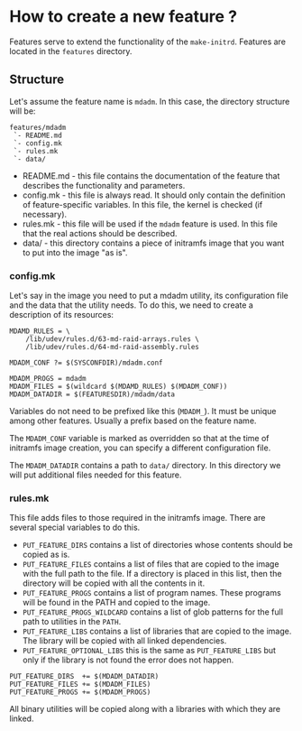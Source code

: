 # How to create a new feature ?

Features serve to extend the functionality of the `make-initrd`.
Features are located in the `features` directory.

## Structure

Let's assume the feature name is `mdadm`. In this case, the directory structure
will be:
```
features/mdadm
 `- README.md
 `- config.mk
 `- rules.mk
 `- data/
```

* README.md - this file contains the documentation of the feature that describes
  the functionality and parameters.
* config.mk - this file is always read. It should only contain the definition of
  feature-specific variables. In this file, the kernel is checked (if
  necessary).
* rules.mk - this file will be used if the `mdadm` feature is used. In this file
  that the real actions should be described.
* data/ - this directory contains a piece of initramfs image that you want to
  put into the image "as is".

### config.mk

Let's say in the image you need to put a mdadm utility, its configuration file
and the data that the utility needs. To do this, we need to create a description
of its resources:
```make
MDAMD_RULES = \
	/lib/udev/rules.d/63-md-raid-arrays.rules \
	/lib/udev/rules.d/64-md-raid-assembly.rules

MDADM_CONF ?= $(SYSCONFDIR)/mdadm.conf

MDADM_PROGS = mdadm
MDADM_FILES = $(wildcard $(MDAMD_RULES) $(MDADM_CONF))
MDADM_DATADIR = $(FEATURESDIR)/mdadm/data
```
Variables do not need to be prefixed like this (`MDADM_`). It must be unique
among other features. Usually a prefix based on the feature name.

The `MDADM_CONF` variable is marked as overridden so that at the time of
initramfs image creation, you can specify a different configuration file.

The `MDADM_DATADIR` contains a path to `data/` directory. In this directory we
will put additional files needed for this feature.

### rules.mk

This file adds files to those required in the initramfs image. There are several
special variables to do this.

* `PUT_FEATURE_DIRS` contains a list of directories whose contents should be
  copied as is.
* `PUT_FEATURE_FILES` contains a list of files that are copied to the image with
  the full path to the file. If a directory is placed in this list, then the
  directory will be copied with all the contents in it.
* `PUT_FEATURE_PROGS` contains a list of program names. These programs will be
  found in the PATH and copied to the image.
* `PUT_FEATURE_PROGS_WILDCARD` contains a list of glob patterns for the full
  path to utilities in the `PATH`.
* `PUT_FEATURE_LIBS` contains a list of libraries that are copied to the image.
  The library will be copied with all linked dependencies.
* `PUT_FEATURE_OPTIONAL_LIBS` this is the same as `PUT_FEATURE_LIBS` but only if
  the library is not found the error does not happen.

```make
PUT_FEATURE_DIRS  += $(MDADM_DATADIR)
PUT_FEATURE_FILES += $(MDADM_FILES)
PUT_FEATURE_PROGS += $(MDADM_PROGS)
```

All binary utilities will be copied along with a libraries with which they are
linked.
